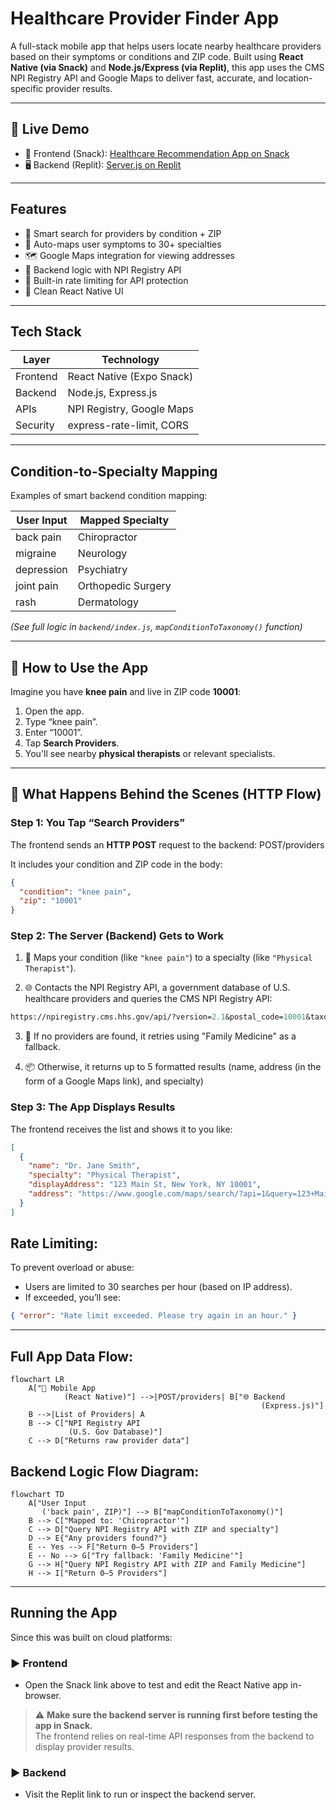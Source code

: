 # Healthcare Provider Finder App

A full-stack mobile app that helps users locate nearby healthcare providers based on their symptoms or conditions and ZIP code. Built using **React Native (via Snack)** and **Node.js/Express (via Replit)**, this app uses the CMS NPI Registry API and Google Maps to deliver fast, accurate, and location-specific provider results.

---

## 🔗 Live Demo

- 📱 Frontend (Snack): [Healthcare Recommendation App on Snack](https://snack.expo.dev/@poojitha_dontineni/healthcare-recommendation-app-_-no-camera?platform=web)
- 🖥️ Backend (Replit): [Server.js on Replit](https://replit.com/@stonebrookashle/Serverjs#index.js)

---

## Features

- 🔎 Smart search for providers by condition + ZIP
- 🧠 Auto-maps user symptoms to 30+ specialties
- 🗺️ Google Maps integration for viewing addresses
- 🧱 Backend logic with NPI Registry API
- 🔐 Built-in rate limiting for API protection
- 📱 Clean React Native UI

---

## Tech Stack

| Layer        | Technology                 |
|--------------|----------------------------|
| Frontend     | React Native (Expo Snack)  |
| Backend      | Node.js, Express.js        |
| APIs         | NPI Registry, Google Maps  |
| Security     | express-rate-limit, CORS   |

---

## Condition-to-Specialty Mapping

Examples of smart backend condition mapping:

| User Input       | Mapped Specialty       |
|------------------|------------------------|
| back pain        | Chiropractor           |
| migraine         | Neurology              |
| depression       | Psychiatry             |
| joint pain       | Orthopedic Surgery     |
| rash             | Dermatology            |

_(See full logic in `backend/index.js`, `mapConditionToTaxonomy()` function)_

---

## 📲 How to Use the App

Imagine you have **knee pain** and live in ZIP code **10001**:

1. Open the app.
2. Type “knee pain”.
3. Enter “10001”.
4. Tap **Search Providers**.
5. You'll see nearby **physical therapists** or relevant specialists.

---

## 🔄 What Happens Behind the Scenes (HTTP Flow)

### Step 1: You Tap “Search Providers”

The frontend sends an **HTTP POST** request to the backend:
POST/providers

It includes your condition and ZIP code in the body:
```json
{
  "condition": "knee pain",
  "zip": "10001"
}
```
### Step 2: The Server (Backend) Gets to Work

1. 🧠 Maps your condition (like `"knee pain"`) to a specialty (like `"Physical Therapist"`).

2. 🌐 Contacts the NPI Registry API, a government database of U.S. healthcare providers and queries the CMS NPI Registry API:

```perl
https://npiregistry.cms.hhs.gov/api/?version=2.1&postal_code=10001&taxonomy_description=Physical%20Therapist
```
3. 🔁 If no providers are found, it retries using "Family Medicine" as a fallback.

4. 📦 Otherwise, it returns up to 5 formatted results (name, address (in the form of a Google Maps link), and specialty)

### Step 3: The App Displays Results
The frontend receives the list and shows it to you like:
```json
[
  {
    "name": "Dr. Jane Smith",
    "specialty": "Physical Therapist",
    "displayAddress": "123 Main St, New York, NY 10001",
    "address": "https://www.google.com/maps/search/?api=1&query=123+Main+St,+New+York,+NY+10001"
  }
]
```
## Rate Limiting:
To prevent overload or abuse:
- Users are limited to 30 searches per hour (based on IP address).
- If exceeded, you’ll see:
```json
{ "error": "Rate limit exceeded. Please try again in an hour." }
```

---

## Full App Data Flow:

```mermaid
flowchart LR
    A["📱 Mobile App
            (React Native)"] -->|POST/providers| B["🌐 Backend
                                                        (Express.js)"]
    B -->|List of Providers| A
    B --> C["NPI Registry API
             (U.S. Gov Database)"]
    C --> D["Returns raw provider data"]
```

## Backend Logic Flow Diagram:

```mermaid
flowchart TD
    A["User Input
       ('back pain', ZIP)"] --> B["mapConditionToTaxonomy()"]
    B --> C["Mapped to: 'Chiropractor'"]
    C --> D["Query NPI Registry API with ZIP and specialty"]
    D --> E{"Any providers found?"}
    E -- Yes --> F["Return 0–5 Providers"]
    E -- No --> G["Try fallback: 'Family Medicine'"]
    G --> H["Query NPI Registry API with ZIP and Family Medicine"]
    H --> I["Return 0–5 Providers"]
```

---

## Running the App

Since this was built on cloud platforms:

### ▶ Frontend
- Open the Snack link above to test and edit the React Native app in-browser.
> ⚠️ **Make sure the backend server is running first before testing the app in Snack.**  
> The frontend relies on real-time API responses from the backend to display provider results.

### ▶ Backend
- Visit the Replit link to run or inspect the backend server.
